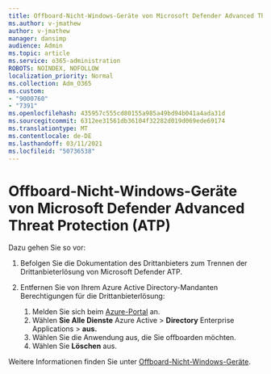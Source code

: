```yaml
---
title: Offboard-Nicht-Windows-Geräte von Microsoft Defender Advanced Threat Protection (ATP)
ms.author: v-jmathew
author: v-jmathew
manager: dansimp
audience: Admin
ms.topic: article
ms.service: o365-administration
ROBOTS: NOINDEX, NOFOLLOW
localization_priority: Normal
ms.collection: Adm_O365
ms.custom:
- "9000760"
- "7391"
ms.openlocfilehash: 435957c555cd80155a985a49bd94b041a4ada31d
ms.sourcegitcommit: 6312ee31561db36104f32282d019d069ede69174
ms.translationtype: MT
ms.contentlocale: de-DE
ms.lasthandoff: 03/11/2021
ms.locfileid: "50736538"
---
```

# <a name="offboard-non-windows-devices-from-microsoft-defender-advanced-threat-protection-atp"></a>Offboard-Nicht-Windows-Geräte von Microsoft Defender Advanced Threat Protection (ATP)

Dazu gehen Sie so vor:

1. Befolgen Sie die Dokumentation des Drittanbieters zum Trennen der Drittanbieterlösung von Microsoft Defender ATP.
2. Entfernen Sie von Ihrem Azure Active Directory-Mandanten Berechtigungen für die Drittanbieterlösung:

    1. Melden Sie sich beim [Azure-Portal](https://go.microsoft.com/fwlink/?linkid=2125612) an.
    1. Wählen **Sie Alle Dienste** Azure Active  >  **Directory** Enterprise Applications  >  **aus.**
    1. Wählen Sie die Anwendung aus, die Sie offboarden möchten.
    1. Wählen Sie **Löschen** aus.

Weitere Informationen finden Sie unter [Offboard-Nicht-Windows-Geräte](https://go.microsoft.com/fwlink/?linkid=2143630).
